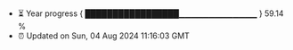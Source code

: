 - ⏳ Year progress { █████████████████▁▁▁▁▁▁▁▁▁▁▁▁▁ } 59.14 %
- ⏰ Updated on Sun, 04 Aug 2024 11:16:03 GMT

